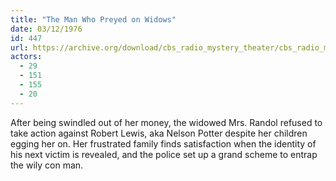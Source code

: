 ```yaml
---
title: "The Man Who Preyed on Widows"
date: 03/12/1976
id: 447
url: https://archive.org/download/cbs_radio_mystery_theater/cbs_radio_mystery_theater-0401-0450.zip/cbs_radio_mystery_theater-0401-0450%2Fcbsrmt_0447_the_man_who_preyed_on_widows.mp3
actors:
  - 29
  - 151
  - 155
  - 20
---
```

After being swindled out of her money, the widowed Mrs. Randol refused to take action against Robert Lewis, aka Nelson Potter despite her children egging her on. Her frustrated family finds satisfaction when the identity of his next victim is revealed, and the police set up a grand scheme to entrap the wily con man.